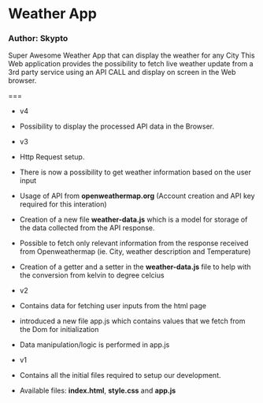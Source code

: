 # Weather App
### Author: Skypto

Super Awesome Weather App that can display the weather for any City 
This Web application provides the possibility to fetch live weather update from a 3rd party service using an API CALL and display on screen in the Web browser.


===

* v4
* Possibility to display the processed API data in the Browser.

* v3
* Http Request setup.
* There is now a possibility to get weather information based on the user input
* Usage of API from **openweathermap.org** (Account creation and API key required for this interation)
* Creation of a new file **weather-data.js** which is a model for storage of the data collected from the API response.
* Possible to fetch only relevant information from the response received from Openweathermap (ie. City, weather description and Temperature)
* Creation of a getter and a setter in the **weather-data.js** file to help with the conversion from kelvin to degree celcius

* v2
* Contains data for fetching user inputs from the html page
* introduced a new file app.js which contains values that we fetch from the Dom for initialization
* Data manipulation/logic is performed in app.js

* v1
* Contains all the initial files required to setup our development.
* Available files: **index.html**, **style.css** and **app.js**